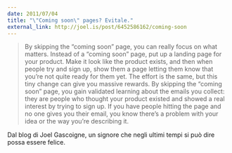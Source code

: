 ```yaml
---
date: 2011/07/04
title: "\"Coming soon\" pages? Evitale."
external_link: http://joel.is/post/6452586162/coming-soon
---
```


> By skipping the “coming soon” page, you can really focus on what matters. Instead of a “coming soon” page, put up a landing page for your product. Make it look like the product exists, and then when people try and sign up, show them a page letting them know that you’re not quite ready for them yet. The effort is the same, but this tiny change can give you massive rewards. By skipping the “coming soon” page, you gain validated learning about the emails you collect: they are people who thought your product existed and showed a real interest by trying to sign up. If you have people hitting the page and no one gives you their email, you know there’s a problem with your idea or the way you’re describing it.

Dal blog di Joel Gascoigne, un signore che negli ultimi tempi si può dire possa essere felice.
